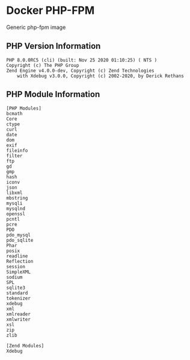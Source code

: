 # Docker PHP-FPM
Generic php-fpm image

## PHP Version Information

```
PHP 8.0.0RC5 (cli) (built: Nov 25 2020 01:10:25) ( NTS )
Copyright (c) The PHP Group
Zend Engine v4.0.0-dev, Copyright (c) Zend Technologies
    with Xdebug v3.0.0, Copyright (c) 2002-2020, by Derick Rethans
```

## PHP Module Information

```
[PHP Modules]
bcmath
Core
ctype
curl
date
dom
exif
fileinfo
filter
ftp
gd
gmp
hash
iconv
json
libxml
mbstring
mysqli
mysqlnd
openssl
pcntl
pcre
PDO
pdo_mysql
pdo_sqlite
Phar
posix
readline
Reflection
session
SimpleXML
sodium
SPL
sqlite3
standard
tokenizer
xdebug
xml
xmlreader
xmlwriter
xsl
zip
zlib

[Zend Modules]
Xdebug

```
